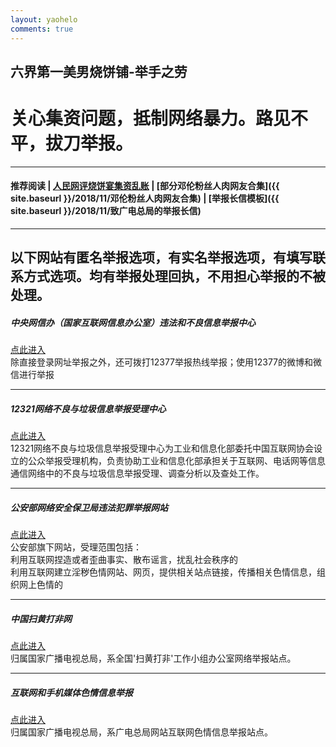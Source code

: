 ```yaml
---
layout: yaohelo
comments: true
---
```


## 六界第一美男烧饼铺-举手之劳
# 关心集资问题，抵制网络暴力。路见不平，拔刀举报。

---
#### 推荐阅读 | <a target="_blank" href="http://media.people.com.cn/n1/2018/0912/c40606-30287336.html">人民网评烧饼宴集资乱账</a> | [部分邓伦粉丝人肉网友合集]({{ site.baseurl }}/2018/11/邓伦粉丝人肉网友合集) | [举报长信模板]({{ site.baseurl }}/2018/11/致广电总局的举报长信)
---

以下网站有匿名举报选项，有实名举报选项，有填写联系方式选项。均有举报处理回执，不用担心举报的不被处理。 
---

##### 中央网信办（国家互联网信息办公室）违法和不良信息举报中心 
<a target="_blank" href="http://t.cn/R0eItOM">点此进入</a>  
除直接登录网址举报之外，还可拨打12377举报热线举报；使用12377的微博和微信进行举报 

---

##### 12321网络不良与垃圾信息举报受理中心 
<a target="_blank" href="http://t.cn/RfXu7bc">点此进入</a>  
12321网络不良与垃圾信息举报受理中心为工业和信息化部委托中国互联网协会设立的公众举报受理机构，负责协助工业和信息化部承担关于互联网、电话网等信息通信网络中的不良与垃圾信息举报受理、调查分析以及查处工作。 

---

##### 公安部网络安全保卫局违法犯罪举报网站
<a target="_blank" href="http://t.cn/h61oH">点此进入</a>  
公安部旗下网站，受理范围包括：    
利用互联网捏造或者歪曲事实、散布谣言，扰乱社会秩序的  
利用互联网建立淫秽色情网站、网页，提供相关站点链接，传播相关色情信息，组织网上色情的

---

##### 中国扫黄打非网
<a target="_blank" href="http://t.cn/zYEzWFr">点此进入</a>  
归属国家广播电视总局，系全国'扫黄打非'工作小组办公室网络举报站点。 

---

##### 互联网和手机媒体色情信息举报
<a target="_blank" href="http://t.cn/RKccT7T">点此进入</a>  
归属国家广播电视总局，系广电总局网站互联网色情信息举报站点。 
